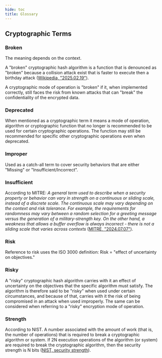 ```yaml
---
hide: toc
title: Glossary
---
```


## Cryptographic Terms

### Broken

The meaning depends on the context.

A "broken" cryptographic hash algorithm is a function that is denounced as "broken" because a collision attack exist that is faster to execute then a birthday attack ([Wikipedia, "2025.02.19"](https://en.wikipedia.org/wiki/Collision_attack "Collision attack")).

A cryptographic mode of operation is "broken" if it, when implemented correctly, still faces the risk from known attacks that can "break" the confidentiality of the encrypted data.

### Deprecated

When mentioned as a cryptographic term it means a mode of operation, algorithm or cryptographic function that no longer is recommended to be used for certain cryptographic operations. The function may still be recommended for specific other cryptographic operations even when deprecated.

### Improper

Used as a catch-all term to cover security behaviors that are either "Missing" or "Insufficient/Incorrect".

### Insufficient

According to MITRE: _A general term used to describe when a security property or behavior can vary in strength on a continuous or sliding scale, instead of a discrete scale. The continuous scale may vary depending on the context and risk tolerance. For example, the requirements for randomness may vary between a random selection for a greeting message versus the generation of a military-strength key. On the other hand, a weakness that allows a buffer overflow is always incorrect - there is not a sliding scale that varies across contexts_ ([MITRE, "2024.07.07"](https://cwe.mitre.org/documents/glossary/index.html#Insufficient "Glossary")).

### Risk

Reference to risk uses the ISO 3000 definition: Risk = "effect of uncertainty on objectives."

### Risky

A "risky" cryptographic hash algorithm carries with it an effect of uncertainty on the objectives that the specific algorithm must satisfy. The algorithm is therefore said to be "risky" when used under certain circumstances, and because of that, carries with it the risk of being compromised in an attack when used improperly. The same can be considered when referring to a "risky" encryption mode of operation.

### Strength

According to NIST. A number associated with the amount of work (that is, the number of operations) that is required to break a cryptographic algorithm or system. If 2N execution operations of the algorithm (or system) are required to break the cryptographic algorithm, then the security strength is N bits ([NIST, security strength](https://csrc.nist.gov/glossary/term/security_strength "security strength")).
